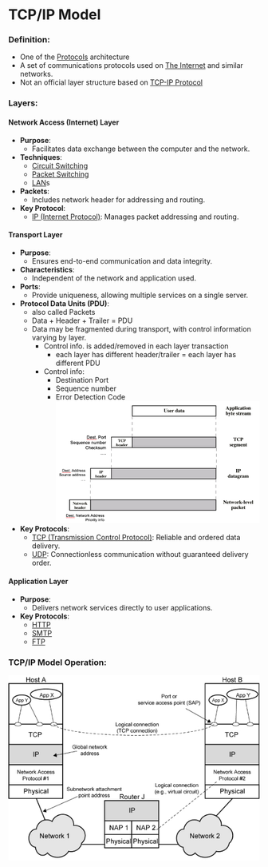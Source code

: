 # TCP/IP Model 

### Definition:
-  One of the [Protocols](Protocols.md) architecture
- A set of communications protocols used on [The Internet](The%20Internet.md) and similar networks.
- Not an official layer structure based on [TCP-IP Protocol](TCP-IP%20Protocol.md)
### Layers:

#### Network Access (Internet) Layer
- **Purpose**: 
	- Facilitates data exchange between the computer and the network.
- **Techniques**: 
	- [Circuit Switching](Circuit%20Switching.md)
	- [Packet Switching](Packet%20Switching.md)
	- [LAN](LAN.md)s
- **Packets**: 
	- Includes network header for addressing and routing.
- **Key Protocol**: 
    - [IP (Internet Protocol)](TCP-IP%20Protocol.md#IP%20(Internet%20Protocol)): Manages packet addressing and routing.
#### Transport Layer
- **Purpose**: 
	- Ensures end-to-end communication and data integrity.
- **Characteristics**: 
	- Independent of the network and application used.
- **Ports**: 
	- Provide uniqueness, allowing multiple services on a single server.
- **Protocol Data Units (PDU)**: 
	- also called Packets
	- Data + Header + Trailer = PDU
	- Data may be fragmented during transport, with control information varying by layer.
		- Control info. is added/removed in each layer transaction
			- each layer has different header/trailer = each layer has different PDU
		- Control info:
			- Destination Port
			- Sequence number
			- Error Detection Code
	![|500](Attachments/PDU.png)
- **Key Protocols**:
    - [TCP (Transmission Control Protocol)](TCP-IP%20Protocol.md#TCP%20(Transmission%20Control%20Protocol)): Reliable and ordered data delivery.
    - [UDP](UDP.md): Connectionless communication without guaranteed delivery order.
#### Application Layer
- **Purpose**: 
	- Delivers network services directly to user applications.
- **Key Protocols**: 
	- [HTTP](HTTP.md)
	- [SMTP](SMTP.md)
	- [FTP](FTP.md)
### TCP/IP Model Operation: 
![](Attachments/TcpIp.png)